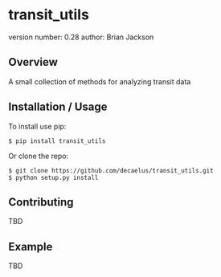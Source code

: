 transit_utils
===============================

version number: 0.28
author: Brian Jackson

Overview
--------

A small collection of methods for analyzing transit data

Installation / Usage
--------------------

To install use pip:

    $ pip install transit_utils


Or clone the repo:

    $ git clone https://github.com/decaelus/transit_utils.git
    $ python setup.py install
    
Contributing
------------

TBD

Example
-------

TBD

